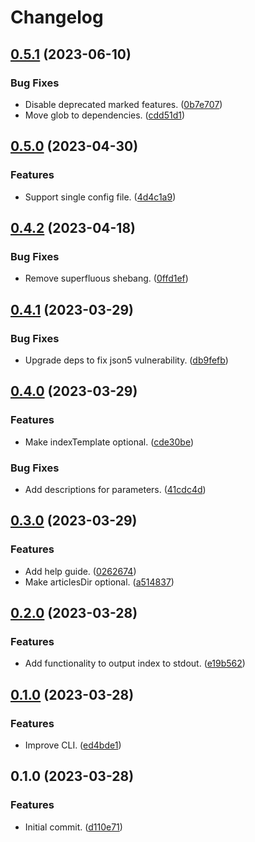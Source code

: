 # Changelog

## [0.5.1](https://github.com/nzdjb/static-site-generator/compare/v0.5.0...v0.5.1) (2023-06-10)


### Bug Fixes

* Disable deprecated marked features. ([0b7e707](https://github.com/nzdjb/static-site-generator/commit/0b7e707cf8868f196fc2345c28939ada2ae27df8))
* Move glob to dependencies. ([cdd51d1](https://github.com/nzdjb/static-site-generator/commit/cdd51d11d069a7c5f609f10d5fddd003badd3cb0))

## [0.5.0](https://github.com/nzdjb/static-site-generator/compare/v0.4.2...v0.5.0) (2023-04-30)


### Features

* Support single config file. ([4d4c1a9](https://github.com/nzdjb/static-site-generator/commit/4d4c1a9928d1e2ff4df34b5a3517047dc2a29f00))

## [0.4.2](https://github.com/nzdjb/static-site-generator/compare/v0.4.1...v0.4.2) (2023-04-18)


### Bug Fixes

* Remove superfluous shebang. ([0ffd1ef](https://github.com/nzdjb/static-site-generator/commit/0ffd1ef0e78b91ba2d2eca3390f60f04ec0187b4))

## [0.4.1](https://github.com/nzdjb/static-site-generator/compare/v0.4.0...v0.4.1) (2023-03-29)


### Bug Fixes

* Upgrade deps to fix json5 vulnerability. ([db9fefb](https://github.com/nzdjb/static-site-generator/commit/db9fefbb1b95e0b47d385d78f9b86a6c64bb0745))

## [0.4.0](https://github.com/nzdjb/static-site-generator/compare/v0.3.0...v0.4.0) (2023-03-29)


### Features

* Make indexTemplate optional. ([cde30be](https://github.com/nzdjb/static-site-generator/commit/cde30bee11f8e040bfbe4c259ff4132ee82b903e))


### Bug Fixes

* Add descriptions for parameters. ([41cdc4d](https://github.com/nzdjb/static-site-generator/commit/41cdc4d9a7b483354cece486ecd50a58d9d7d444))

## [0.3.0](https://github.com/nzdjb/static-site-generator/compare/v0.2.0...v0.3.0) (2023-03-29)


### Features

* Add help guide. ([0262674](https://github.com/nzdjb/static-site-generator/commit/0262674128c89dfca3572ad803bb544ea1bf0433))
* Make articlesDir optional. ([a514837](https://github.com/nzdjb/static-site-generator/commit/a514837b69293eb51de0256b5f6734c02fb5d8be))

## [0.2.0](https://github.com/nzdjb/static-site-generator/compare/v0.1.0...v0.2.0) (2023-03-28)


### Features

* Add functionality to output index to stdout. ([e19b562](https://github.com/nzdjb/static-site-generator/commit/e19b5622b18ca662681681ec62e04b53ec50dc55))

## [0.1.0](https://github.com/nzdjb/static-site-generator/compare/v0.0.4...v0.1.0) (2023-03-28)


### Features

* Improve CLI. ([ed4bde1](https://github.com/nzdjb/static-site-generator/commit/ed4bde15d8299f085a8b99a21174b23b90e47b77))

## 0.1.0 (2023-03-28)


### Features

* Initial commit. ([d110e71](https://github.com/nzdjb/static-site-generator/commit/d110e718a85c02e249ae2fbc62464d0cf5d212df))
